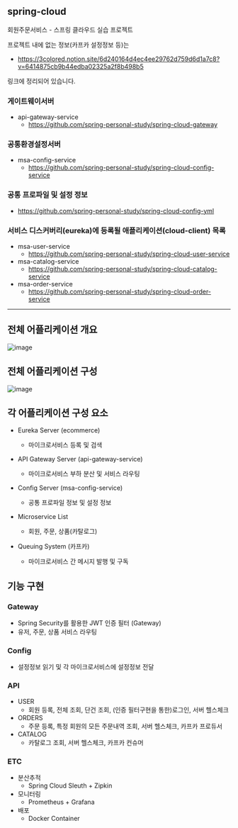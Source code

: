 ## spring-cloud
회원주문서비스 - 스프링 클라우드 실습 프로젝트

프로젝트 내에 없는 정보(카프카 설정정보 등)는 
- https://3colored.notion.site/6d240164d4ec4ee29762d759d6d1a7c8?v=6414875cb9b44edba02325a2f8b498b5

링크에 정리되어 있습니다.


### 게이트웨이서버
- api-gateway-service
  - https://github.com/spring-personal-study/spring-cloud-gateway


### 공통환경설정서버
- msa-config-service
  - https://github.com/spring-personal-study/spring-cloud-config-service


### 공통 프로파일 및 설정 정보
- https://github.com/spring-personal-study/spring-cloud-config-yml


### 서비스 디스커버리(eureka)에 등록될 애플리케이션(cloud-client) 목록
- msa-user-service
  - https://github.com/spring-personal-study/spring-cloud-user-service
- msa-catalog-service
  - https://github.com/spring-personal-study/spring-cloud-catalog-service
- msa-order-service
  - https://github.com/spring-personal-study/spring-cloud-order-service


--- 

## 전체 어플리케이션 개요

![image](https://user-images.githubusercontent.com/37533326/161421789-a7657d88-6ff6-4afc-a902-c46c146348af.png)



## 전체 어플리케이션 구성

![image](https://user-images.githubusercontent.com/37533326/161421623-9cedb1be-6c99-46d1-8f39-3d7f79a0ecf7.png)


## 각 어플리케이션 구성 요소

- Eureka Server (ecommerce)
  - 마이크로서비스 등록 및 검색

- API Gateway Server (api-gateway-service)
  - 마이크로서비스 부하 분산 및 서비스 라우팅

- Config Server (msa-config-service)
  - 공통 프로파일 정보 및 설정 정보

- Microservice List
  - 회원, 주문, 상품(카탈로그) 

- Queuing System (카프카)
  - 마이크로서비스 간 메시지 발행 및 구독

## 기능 구현

### Gateway
- Spring Security를 활용한 JWT 인증 필터 (Gateway) 
- 유저, 주문, 상품 서비스 라우팅

### Config
- 설정정보 읽기 및 각 마이크로서비스에 설정정보 전달

### API
- USER
  - 회원 등록, 전체 조회, 단건 조회, (인증 필터구현을 통한)로그인, 서버 헬스체크
- ORDERS
  - 주문 등록, 특정 회원의 모든 주문내역 조회, 서버 헬스체크, 카프카 프로듀서
- CATALOG
  - 카탈로그 조회, 서버 헬스체크, 카프카 컨슈머


### ETC
- 분산추적
  - Spring Cloud Sleuth + Zipkin
- 모니터링
  - Prometheus + Grafana
- 배포
  - Docker Container
